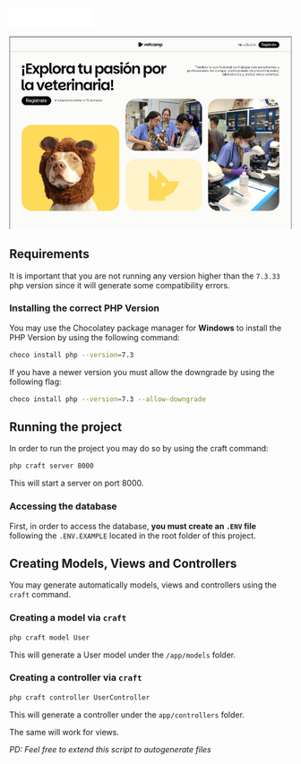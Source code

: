 <img src="resources/assets/logo/SVG/vetcamp-full-white.svg" style="width: 30%; margin: auto; text-align: center"/>

![alt text](image.png)
<br>

## Requirements
It is important that you are not running any version higher than the `7.3.33` php version
since it will generate some compatibility errors.

### Installing the correct PHP Version
You may use the Chocolatey package manager for **Windows** to install the PHP Version
by using the following command:
```bash
choco install php --version=7.3
```

If you have a newer version you must allow the downgrade by using the following flag:
```bash
choco install php --version=7.3 --allow-downgrade 
```
## Running the project
In order to run the project you may do so by using the craft command:
```bash
php craft server 8000
```
This will start a server on port 8000.

### Accessing the database
First, in order to access the database, **you must
create an `.ENV` file** following the `.ENV.EXAMPLE` located in the root folder of this project.

## Creating Models, Views and Controllers
You may generate automatically models, views
and controllers using the `craft` command.

### Creating a model via `craft`
```bash
php craft model User
```
This will generate a User model under the 
 `/app/models` folder.

 ### Creating a controller via `craft`
```bash
php craft controller UserController
```
This will generate a controller under the 
`app/controllers` folder.

The same will work for views.

*PD: Feel free to extend this script to autogenerate files*

